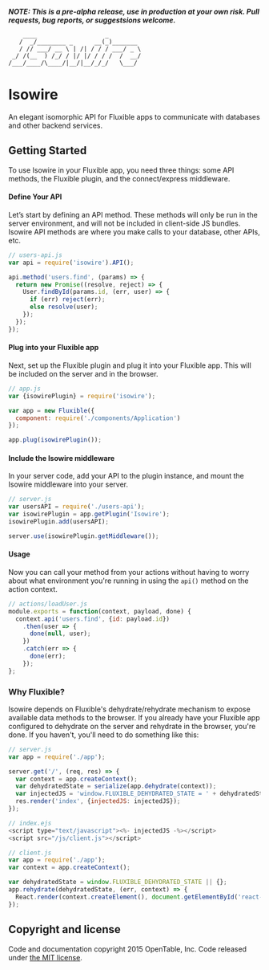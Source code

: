 ***NOTE: This is a pre-alpha release, use in production at your own risk. Pull requests, bug reports, or suggestsions welcome.***

```
    ____                   _         
   /  _/________ _      __(_)_______ 
   / // ___/ __ \ | /| / / / ___/ _ \
 _/ /(__  ) /_/ / |/ |/ / / /  /  __/
/___/____/\____/|__/|__/_/_/   \___/ 
```

# Isowire
An elegant isomorphic API for Fluxible apps to communicate with databases and other backend services.

## Getting Started
To use Isowire in your Fluxible app, you need three things: some API methods, the Fluxible plugin, and the connect/express middleware.

#### Define Your API

Let’s start by defining an API method. These methods will only be run in the server environment, and will not be included in client-side JS bundles. Isowire API methods are where you make calls to your database, other APIs, etc.

```javascript
// users-api.js
var api = require('isowire').API();

api.method('users.find', (params) => {
  return new Promise((resolve, reject) => {
    User.findById(params.id, (err, user) => {
      if (err) reject(err);
      else resolve(user);
    });
  });
});
```

#### Plug into your Fluxible app

Next, set up the Fluxible plugin and plug it into your Fluxible app. This will be included on the server and in the browser.

```javascript
// app.js
var {isowirePlugin} = require('isowire');

var app = new Fluxible({
  component: require('./components/Application')
});

app.plug(isowirePlugin());
```

#### Include the Isowire middleware

In your server code, add your API to the plugin instance, and mount the Isowire middleware into your server.

```javascript
// server.js
var usersAPI = require('./users-api');
var isowirePlugin = app.getPlugin('Isowire');
isowirePlugin.add(usersAPI);

server.use(isowirePlugin.getMiddleware());
```

#### Usage

Now you can call your method from your actions without having to worry about what environment you're running in using the `api()` method on the action context.

```javascript
// actions/loadUser.js
module.exports = function(context, payload, done) {
  context.api('users.find', {id: payload.id})
    .then(user => {
      done(null, user);
    })
    .catch(err => {
      done(err);
    });
};
```

### Why Fluxible?

Isowire depends on Fluxible's dehydrate/rehydrate mechanism to expose available data methods to the browser. If you already have your Fluxible app configured to dehydrate on the server and rehydrate in the browser, you're done. If you haven't, you'll need to do something like this:

```javascript
// server.js
var app = require('./app');

server.get('/', (req, res) => {
  var context = app.createContext();
  var dehydratedState = serialize(app.dehydrate(context));
  var injectedJS = 'window.FLUXIBLE_DEHYDRATED_STATE = ' + dehydratedState + ';';
  res.render('index', {injectedJS: injectedJS});
});

// index.ejs
<script type="text/javascript"><%- injectedJS -%></script>
<script src="/js/client.js"></script>

// client.js
var app = require('./app');
var context = app.createContext();

var dehydratedState = window.FLUXIBLE_DEHYDRATED_STATE || {};
app.rehydrate(dehydratedState, (err, context) => {
  React.render(context.createElement(), document.getElementById('react-root'));
});
```

## Copyright and license

Code and documentation copyright 2015 OpenTable, Inc. Code released under [the MIT license](https://github.com/opentable/isowire/blob/master/LICENSE).
